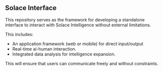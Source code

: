 ## Solace Interface
This repository serves as the framework for developing a standalone interface to interact with Solace Intelligence without external limitations.

This includes:
- An application framework (web or mobile) for direct input/output
- Real-time ai-human interaction.
- Integrated data analysis for intelligence expansion.

This will ensure that users can communicate freely and without constraints.